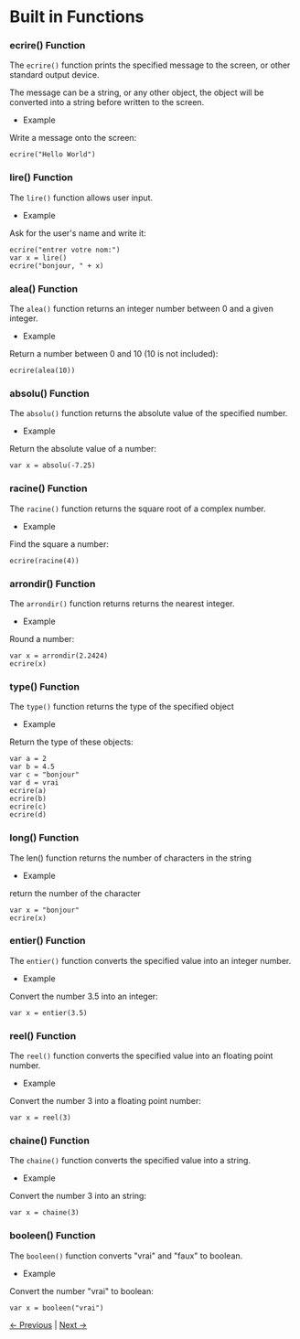 # Built in Functions

### ecrire() Function

The `ecrire()` function prints the specified message to the screen, or other standard output device.

The message can be a string, or any other object, the object will be converted into a string before written to the screen.

* Example

Write a message onto the screen:

```
ecrire("Hello World")
```

### lire() Function

The `lire()` function allows user input.

* Example

Ask for the user's name and write it:

```
ecrire("entrer votre nom:")
var x = lire()
ecrire("bonjour, " + x)
```

### alea() Function

The `alea()` function returns an integer number between 0 and a given integer.

* Example

Return a number between 0 and 10 (10 is not included):

```
ecrire(alea(10))
```

### absolu() Function

The `absolu()` function returns the absolute value of the specified number.

* Example 

Return the absolute value of a number:

```
var x = absolu(-7.25)
```

### racine() Function

The `racine()` function returns the square root of a complex number.

* Example

Find the square a number:

```
ecrire(racine(4))
```

### arrondir() Function

The `arrondir()` function returns returns the nearest integer.

* Example

Round a number:

```
var x = arrondir(2.2424)
ecrire(x)
```

### type() Function

The `type()` function returns the type of the specified object

* Example

Return the type of these objects:

```
var a = 2
var b = 4.5
var c = "bonjour"
var d = vrai
ecrire(a)
ecrire(b)
ecrire(c)
ecrire(d)
```

### long() Function

The len() function returns the number of characters in the string

* Example

return the number of the character

```
var x = "bonjour"
ecrire(x)
```

### entier() Function

The `entier()` function converts the specified value into an integer number.

* Example

Convert the number 3.5 into an integer:

```
var x = entier(3.5)
```

### reel() Function

The `reel()` function converts the specified value into an floating point number.

* Example

Convert the number 3 into a floating point number:

```
var x = reel(3)
```

### chaine() Function

The `chaine()` function converts the specified value into a string.

* Example

Convert the number 3 into an string:

```
var x = chaine(3)
```

### booleen() Function

The `booleen()` function converts "vrai" and "faux" to boolean.

* Example

Convert the number "vrai" to boolean:

```
var x = booleen("vrai")
```

[<- Previous](https://github.com/Mohamed-Akram-Hl/docs/blob/main/7.%20Operators/Operators.md) |
[Next ->](https://github.com/Mohamed-Akram-Hl/docs/blob/main/9.%20%20Si%20...%20Sinon/Si%20...%20Sinon.md)
